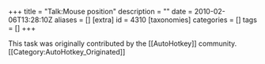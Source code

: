 +++
title = "Talk:Mouse position"
description = ""
date = 2010-02-06T13:28:10Z
aliases = []
[extra]
id = 4310
[taxonomies]
categories = []
tags = []
+++

This task was originally contributed by the [[AutoHotkey]] community. [[Category:AutoHotkey_Originated]]
